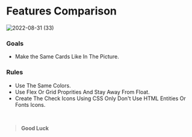 # Features Comparison
![2022-08-31 (33)](https://user-images.githubusercontent.com/112438572/187753672-088c9ff5-137f-43cb-a16a-ab0a17ec81d2.png)
### Goals
- Make the Same Cards Like In The Picture.
### Rules
- Use The Same Colors.
- Use Flex Or Grid Proprities And Stay Away From Float.
- Create The Check Icons Using CSS Only Don't Use HTML Entities Or Fonts Icons.
<br>

> **Good Luck**
